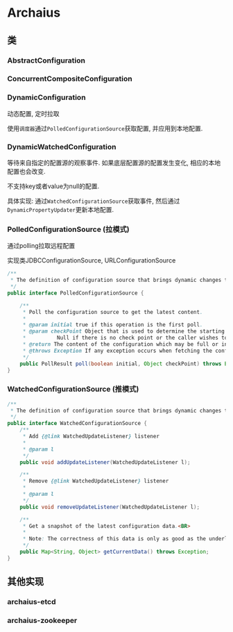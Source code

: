 # Archaius

## 类

### AbstractConfiguration

### ConcurrentCompositeConfiguration

### DynamicConfiguration
动态配置, 定时拉取

使用`调度器`通过`PolledConfigurationSource`获取配置, 并应用到本地配置.

### DynamicWatchedConfiguration
等待来自指定的配置源的观察事件. 如果底层配置源的配置发生变化, 相应的本地配置也会改变. 

不支持key或者value为null的配置.

具体实现:
通过`WatchedConfigurationSource`获取事件, 然后通过`DynamicPropertyUpdater`更新本地配置.

### PolledConfigurationSource (拉模式)
通过polling拉取远程配置

实现类JDBCConfigurationSource, URLConfigurationSource

```java
/**
 * The definition of configuration source that brings dynamic changes to the configuration via polling.
 */
public interface PolledConfigurationSource {

    /**
     * Poll the configuration source to get the latest content.
     * 
     * @param initial true if this operation is the first poll.
     * @param checkPoint Object that is used to determine the starting point if the result returned is incremental. 
     *          Null if there is no check point or the caller wishes to get the full content.
     * @return The content of the configuration which may be full or incremental.
     * @throws Exception If any exception occurs when fetching the configurations.
     */
    public PollResult poll(boolean initial, Object checkPoint) throws Exception;    
}
```

### WatchedConfigurationSource (推模式)

```java
/**
 * The definition of configuration source that brings dynamic changes to the configuration via watchers.
 */
public interface WatchedConfigurationSource {
    /**
     * Add {@link WatchedUpdateListener} listener
     * 
     * @param l
     */
    public void addUpdateListener(WatchedUpdateListener l);

    /**
     * Remove {@link WatchedUpdateListener} listener
     * 
     * @param l
     */
    public void removeUpdateListener(WatchedUpdateListener l);

    /**
     * Get a snapshot of the latest configuration data.<BR>
     * 
     * Note: The correctness of this data is only as good as the underlying config source's view of the data.
     */
    public Map<String, Object> getCurrentData() throws Exception;
}
```

## 其他实现

### archaius-etcd

### archaius-zookeeper
